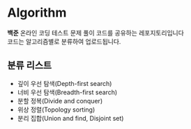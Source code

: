 # Algorithm

**백준** 온라인 코딩 테스트 문제 풀이 코드를 공유하는 레포지토리입니다</br>
코드는 알고리즘별로 분류하여 업로드됩니다.

## 분류 리스트
* 깊이 우선 탐색(Depth-first search)
* 너비 우선 탐색(Breadth-first search)
* 분할 정복(Divide and conquer)
* 위상 정렬(Topology sorting)
* 분리 집합(Union and find, Disjoint set)